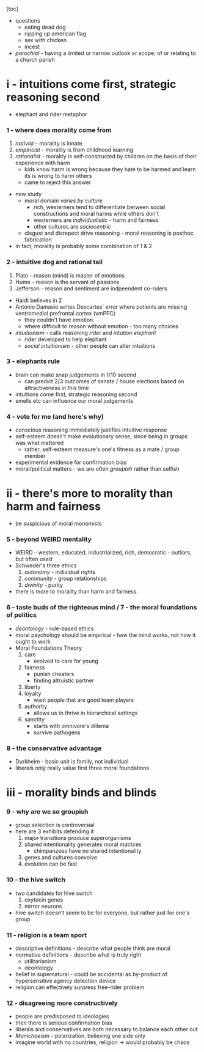 [toc]

- questions
	- eating dead dog
	- ripping up american flag
	- sex with chicken
	- incest
- *parochial* - having a limited or narrow outlook or scope; of or relating to a church parish

# i - intuitions come first, strategic reasoning second
- elephant and rider metaphor

### 1 - where does morality come from
1. *nativist* - morality is innate
2. *empiricist* - morality is from childhood learning
3. *rationalist* - morality is self-constructed by children on the basis of their experience with harm
	- kids know harm is wrong because they hate to be harmed and learn its is wrong to harm others
	- came to reject this answer
- new study
	- moral domain *varies by culture*
		- rich, westerners tend to differentiate between social constructions and moral harms while others don't
		- westerners are *individualistic* - harm and fairness
		- other cultures are *sociocentric*
	- disgust and disrepect drive reasoning - moral reasoning is posthoc fabrication
- in fact, morality is probably some combination of 1 & 2

### 2 - intuitive dog and rational tail
1. Plato - reason (mind) is master of emotions
2. Hume - reason is the servant of passions
3. Jefferson - reason and sentiment are indpeendent co-rulers
- Haidt believes in 2
- Antonio Damasio writes Descartes' error where patients are missing ventromedial prefrontal cortex (vmPFC)
	- they couldn't have emotion
	- where difficult to reason without emotion - too many choices
- *intuitionism* - calls  reasoning *rider* and intution *elephant*
	- rider developed to help elephant
	- *social intuitionism* - other people can alter intuitions
	
### 3 - elephants rule
- brain can make snap judgements in 1/10 second
	- can predict 2/3 outcomes of senate / house elections based on attractiveness in this time
- intuitions come first, strategic reasoning second
- smells etc can influence our moral judgements

### 4 - vote for me (and here's why)
- conscious reasoning immediately justifies intuitive response
- self-esteem doesn't make evolutionary sense, since being in groups was what mattered
	- rather, self-esteem measure's one's fitness as a mate / group member
- experimental evidence for confirmation bias
- moral/political matters - we are often *groupish* rather than selfish


# ii - there's more to morality than harm and fairness
- be suspicious of moral monomists

### 5 - beyond WEIRD mentality	
- WEIRD - western, educated, industrialized, rich, democratic - outliars, but often used
- Schweder's three ethics
	1. *autonomy* - individual rights
	2. *community* - group relationships
	3. *divinity* - purity
- there is more to morality than harm and fairness

### 6 - taste buds of the righteous mind / 7 - the moral foundations of politics
- *deontology* - rule-based ethics
- moral psychology should be empirical - how the mind works, not how it ought to work
- Moral Foundations Theory
	1. care
		- evolved to care for young
	2. fairness
		- punish cheaters
		- finding altruistic partner
	3. liberty
	4. loyalty
		- want people that are good team players
	5. authority
		- allows us to thrive in hierarchical settings
	6. sanctity
		- starts with omnivore's dillema
		- survive pathogens

### 8 - the conservative advantage
- Durkheim - basic unit is family, not individual
- liberals only really value first three moral foundations

# iii - morality binds and blinds

### 9 - why are we so groupish
- group selection is controversial
- here are 3 exhibits defending it
	1. major transitions produce superorganisms
	2. shared intentionality generates moral matrices
		- chimpanzees have no shared intentionality
	3. genes and cultures coevolve
	4. evolution can be fast

### 10 - the hive switch
- two candidates for hive switch
	1. oxytocin genes
	2. mirror neurons
- hive switch doesn't seem to be for everyone, but rather just for one's group

### 11 - religion is a team sport	
- descriptive definitions - describe what people think are moral
- normative definitions - describe what is truly right
	- utilitarianism
	- deontology
- belief in supernatural - could be accidental as by-product of hypersensitive agency detection device
- religion can effectively surpress free-rider problem

### 12 - disagreeing more constructively
- people are predisposed to ideologies
- then there is serious confirmation bias
- liberals and conservatives are both necessary to balance each other out
- *Manichaeism* - polarization, believing one side only
- imagine world with no countries, religion -> would probably be chaos
